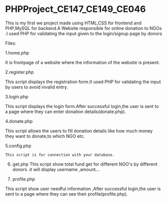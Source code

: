 # PHPProject_CE147_CE149_CE046
This is my first we project made using HTML,CSS for frontend and PHP,MySQL for backend.A Website responsible for online
donation to NGOs .I used PHP for validating the input given to the login/signup page by donors 

Files:

1.home.php
  
  It is frontpage of a website where the information of the website is present.

2.register.php

  This script displays the registration form.It used PHP for validating the input  by users to avoid invalid entry.

3.login.php

  This script displays the login form.After successful login,the user is sent to a page where they can enter donation details(donate.php).

4.donate.php 
   
  This script allows the users to fill donation details like how much money they want to donate,to which NGO etc.
 
5.config.php
  
    This script is for connection with your database.

6. get.php
  This script show total fund get  for different NGO's by different donors .it will display username ,amount...

7. profile.php

 This script show user needful information ,After successful login,the user is sent to a page where they can see their profile(profile.php).
 
